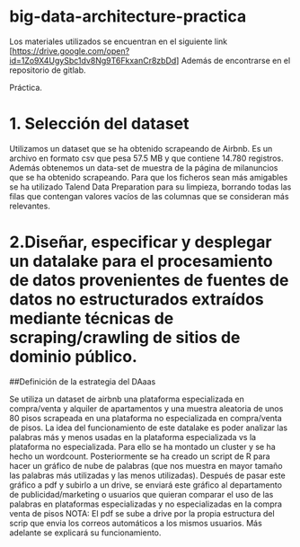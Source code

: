 # big-data-architecture-practica

Los materiales utilizados se encuentran en el siguiente link [https://drive.google.com/open?id=1Zo9X4UgySbc1dv8Ng9T6FkxanCr8zbDd]
Además de encontrarse en el repositorio de gitlab.

Práctica.

# 1. Selección del dataset
   Utilizamos un dataset que se ha obtenido scrapeando de Airbnb. Es un archivo en formato csv que pesa 57.5 MB y que contiene 14.780 registros. 
Además obtenemos un data-set de muestra de la página de milanuncios que se ha obtenido scrapeando.
  Para que los ficheros sean más amigables se ha utilizado Talend Data Preparation para su limpieza, borrando todas las filas que contengan valores vacíos de las columnas que se consideran más relevantes.

# 2.Diseñar, especificar y desplegar un datalake para el procesamiento de datos provenientes de fuentes de datos no estructurados extraídos mediante técnicas de scraping/crawling de sitios de dominio público.


  ##Definición de la estrategia del DAaas
       
   Se utiliza un dataset de airbnb una plataforma especializada en compra/venta y alquiler de apartamentos y una muestra aleatoria de unos 80 pisos scrapeada en una plataforma no especializada en compra/venta de pisos. La idea del funcionamiento de este datalake es poder analizar las palabras más y menos usadas en la plataforma especializada vs la plataforma no especializada. Para ello se ha montado un cluster y se ha hecho un wordcount. Posteriormente se ha creado un script de R para hacer un gráfico de nube de palabras (que nos muestra en mayor tamaño las palabras más utilizadas y las menos utilizadas). Después de pasar este gráfico a pdf y subirlo a un drive, se enviará este gráfico al departamento de publicidad/marketing o usuarios que quieran comparar el uso de las palabras en plataformas especializadas y no especializadas en la compra venta de pisos
       NOTA: El pdf se sube a drive por la propia estructura del scrip que envia los correos automáticos a los mismos usuarios. Más adelante se explicará su funcionamiento.
